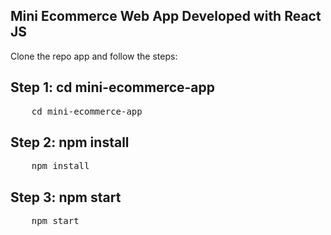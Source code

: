 ## Mini Ecommerce Web App Developed with React JS
<p>Clone the repo app and follow the steps:</p>

## Step 1: cd mini-ecommerce-app
<pre>
    cd mini-ecommerce-app
</pre>

## Step 2: npm install
<pre>
    npm install
</pre>

## Step 3: npm start
<pre>
    npm start
</pre>